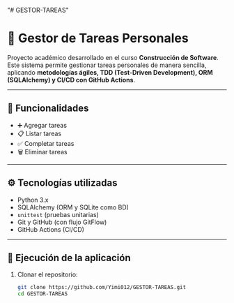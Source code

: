 "# GESTOR-TAREAS"  
# 📝 Gestor de Tareas Personales

Proyecto académico desarrollado en el curso **Construcción de Software**.  
Este sistema permite gestionar tareas personales de manera sencilla, aplicando **metodologías ágiles, TDD (Test-Driven Development), ORM (SQLAlchemy) y CI/CD con GitHub Actions**.

---

## 🚀 Funcionalidades
- ➕ Agregar tareas
- 📋 Listar tareas
- ✅ Completar tareas
- 🗑️ Eliminar tareas

---

## ⚙️ Tecnologías utilizadas
- Python 3.x
- SQLAlchemy (ORM y SQLite como BD)
- `unittest` (pruebas unitarias)
- Git y GitHub (con flujo GitFlow)
- GitHub Actions (CI/CD)

---

## 🧪 Ejecución de la aplicación
1. Clonar el repositorio:
   ```bash
   git clone https://github.com/Yimi012/GESTOR-TAREAS.git
   cd GESTOR-TAREAS
